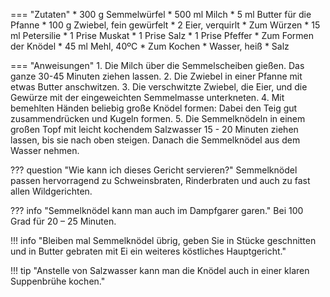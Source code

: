 === "Zutaten"
    * 300 g Semmelwürfel
    * 500 ml Milch
    * 5 ml Butter für die Pfanne
    * 100 g Zwiebel, fein gewürfelt
    * 2 Eier, verquirlt
    * Zum Würzen
        * 15 ml Petersilie
        * 1 Prise Muskat
        * 1 Prise Salz
        * 1 Prise Pfeffer
    * Zum Formen der Knödel
        * 45 ml Mehl, 40ºC
    * Zum Kochen
        * Wasser, heiß
        * Salz

=== "Anweisungen"
    1. Die Milch über die Semmelscheiben gießen. Das ganze 30-45 Minuten ziehen lassen.
    2. Die Zwiebel in einer Pfanne mit etwas Butter anschwitzen.
    3. Die verschwitzte Zwiebel, die Eier, und die Gewürze mit der eingeweichten Semmelmasse unterkneten.
    4. Mit bemehlten Händen beliebig große Knödel formen: Dabei den Teig gut zusammendrücken und Kugeln formen.
    5. Die Semmelknödeln in einem großen Topf mit leicht kochendem Salzwasser 15 - 20 Minuten ziehen lassen, bis sie nach oben steigen. Danach die Semmelknödel aus dem Wasser nehmen.

??? question "Wie kann ich dieses Gericht servieren?"
    Semmelknödel passen hervorragend zu Schweinsbraten, Rinderbraten und auch zu fast allen Wildgerichten.

??? info "Semmelknödel kann man auch im Dampfgarer garen."
    Bei 100 Grad für 20 – 25 Minuten.

!!! info "Bleiben mal Semmelknödel übrig, geben Sie in Stücke geschnitten und in Butter gebraten mit Ei ein weiteres köstliches Hauptgericht."

!!! tip "Anstelle von Salzwasser kann man die Knödel auch in einer klaren Suppenbrühe kochen."


[^gutekueche]:
    ["Semmelknödel."](https://www.gutekueche.at/klassischer-semmelknoedel-rezept-876) *Gute Kueche.* 27 Februar 2015.

